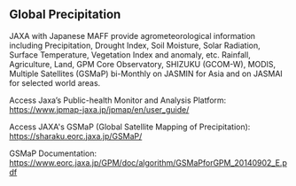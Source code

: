 ## Global Precipitation

JAXA with Japanese MAFF provide agrometeorological information including Precipitation, Drought Index, Soil Moisture, Solar Radiation, Surface Temperature, Vegetation Index and anomaly, etc. Rainfall, Agriculture, Land, GPM Core Observatory, SHIZUKU (GCOM-W), MODIS, Multiple Satellites (GSMaP) bi-Monthly on JASMIN for Asia and on JASMAI for selected world areas.

Access Jaxa’s Public-health Monitor and Analysis Platform: https://www.jpmap-jaxa.jp/jpmap/en/user_guide/

Access JAXA's GSMaP (Global Satellite Mapping of Precipitation): https://sharaku.eorc.jaxa.jp/GSMaP/

GSMaP Documentation: https://www.eorc.jaxa.jp/GPM/doc/algorithm/GSMaPforGPM_20140902_E.pdf
